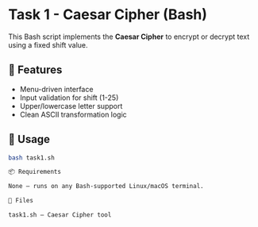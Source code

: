 # Task 1 - Caesar Cipher (Bash)

This Bash script implements the **Caesar Cipher** to encrypt or decrypt text using a fixed shift value.

## 🔐 Features
- Menu-driven interface
- Input validation for shift (1-25)
- Upper/lowercase letter support
- Clean ASCII transformation logic

## 🚀 Usage
```bash
bash task1.sh

📦 Requirements

None — runs on any Bash-supported Linux/macOS terminal.

📁 Files

task1.sh — Caesar Cipher tool
